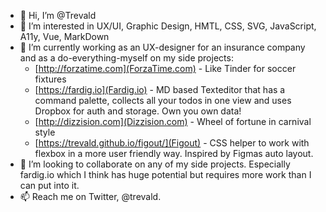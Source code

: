 - 👋 Hi, I’m @Trevald
- 👀 I’m interested in UX/UI, Graphic Design, HMTL, CSS, SVG, JavaScript, A11y, Vue, MarkDown
- 🌱 I’m currently working as an UX-designer for an insurance company and as a do-everything-myself on my side projects:
  - [http://forzatime.com](ForzaTime.com) - Like Tinder for soccer fixtures
  - [https://fardig.io](Fardig.io) - MD based Texteditor that has a command palette, collects all your todos in one view and uses Dropbox for auth and storage. Own you own data! 
  - [http://dizzision.com](Dizzision.com) - Wheel of fortune in carnival style
  - [https://trevald.github.io/figout/](Figout) - CSS helper to work with flexbox in a more user friendly way. Inspired by Figmas auto layout.
- 💞️ I’m looking to collaborate on any of my side projects. Especially fardig.io which I think has huge potential but requires more work than I can put into it.
- 📫 Reach me on Twitter, @trevald.  

<!---
Trevald/Trevald is a ✨ special ✨ repository because its `README.md` (this file) appears on your GitHub profile.
You can click the Preview link to take a look at your changes.
--->
